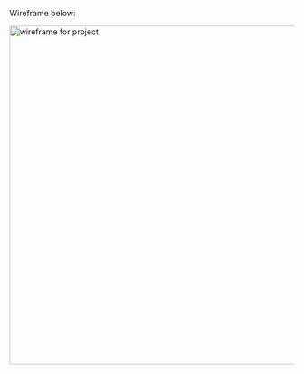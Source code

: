Wireframe below:

<img width="600" alt="wireframe for project" src="https://github.com/user-attachments/assets/4d8b4b17-94c9-48d0-8878-5ccaf1e1925d">
